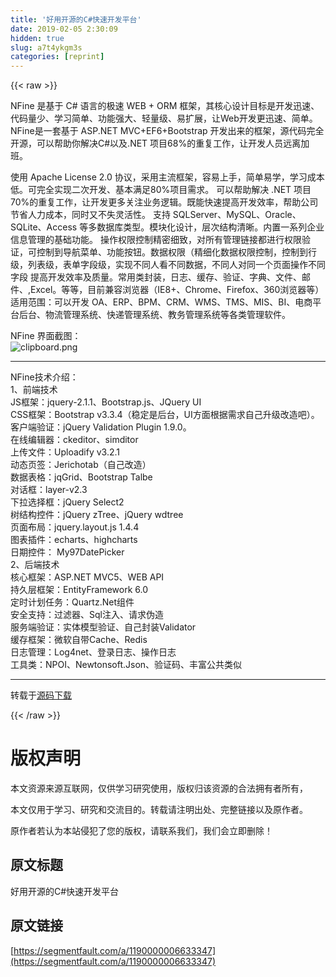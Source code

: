 ```yaml
---
title: '好用开源的C#快速开发平台' 
date: 2019-02-05 2:30:09
hidden: true
slug: a7t4ykgm3s
categories: [reprint]
---
```


{{< raw >}}

                    
<p>NFine 是基于 C# 语言的极速 WEB + ORM 框架，其核心设计目标是开发迅速、代码量少、学习简单、功能强大、轻量级、易扩展，让Web开发更迅速、简单。NFine是一套基于 ASP.NET MVC+EF6+Bootstrap 开发出来的框架，源代码完全开源，可以帮助你解决C#以及.NET 项目68%的重复工作，让开发人员远离加班。</p>
<p>使用 Apache License 2.0 协议，采用主流框架，容易上手，简单易学，学习成本低。可完全实现二次开发、基本满足80%项目需求。 可以帮助解决 .NET 项目70%的重复工作，让开发更多关注业务逻辑。既能快速提高开发效率，帮助公司节省人力成本，同时又不失灵活性。 支持 SQLServer、MySQL、Oracle、SQLite、Access 等多数据库类型。模块化设计，层次结构清晰。内置一系列企业信息管理的基础功能。 操作权限控制精密细致，对所有管理链接都进行权限验证，可控制到导航菜单、功能按钮。数据权限（精细化数据权限控制，控制到行级，列表级，表单字段级，实现不同人看不同数据，不同人对同一个页面操作不同字段 提高开发效率及质量。常用类封装，日志、缓存、验证、字典、文件、邮件、,Excel。等等，目前兼容浏览器（IE8+、Chrome、Firefox、360浏览器等） 适用范围：可以开发 OA、ERP、BPM、CRM、WMS、TMS、MIS、BI、电商平台后台、物流管理系统、快递管理系统、教务管理系统等各类管理软件。</p>
<p>NFine 界面截图：<br><span class="img-wrap"><img data-src="/img/bVBZM8" src="https://static.alili.tech/img/bVBZM8" alt="clipboard.png" title="clipboard.png" style="cursor: pointer; display: inline;"></span></p>
<hr>
<p>NFine技术介绍：<br>1、前端技术<br>JS框架：jquery-2.1.1、Bootstrap.js、JQuery UI<br>CSS框架：Bootstrap v3.3.4（稳定是后台，UI方面根据需求自己升级改造吧）。<br>客户端验证：jQuery Validation Plugin 1.9.0。<br>在线编辑器：ckeditor、simditor<br>上传文件：Uploadify v3.2.1<br>动态页签：Jerichotab（自己改造）<br>数据表格：jqGrid、Bootstrap Talbe<br>对话框：layer-v2.3<br>下拉选择框：jQuery Select2<br>树结构控件：jQuery zTree、jQuery wdtree<br>页面布局：jquery.layout.js 1.4.4<br>图表插件：echarts、highcharts<br>日期控件： My97DatePicker<br>2、后端技术<br>核心框架：ASP.NET MVC5、WEB API<br>持久层框架：EntityFramework 6.0<br>定时计划任务：Quartz.Net组件<br>安全支持：过滤器、Sql注入、请求伪造<br>服务端验证：实体模型验证、自己封装Validator<br>缓存框架：微软自带Cache、Redis<br>日志管理：Log4net、登录日志、操作日志<br>工具类：NPOI、Newtonsoft.Json、验证码、丰富公共类似</p>
<hr>
<p>转载于<a href="http://www.oschina.net/p/nfine" rel="nofollow noreferrer" target="_blank">源码下载</a></p>

                
{{< /raw >}}

# 版权声明
本文资源来源互联网，仅供学习研究使用，版权归该资源的合法拥有者所有，

本文仅用于学习、研究和交流目的。转载请注明出处、完整链接以及原作者。

原作者若认为本站侵犯了您的版权，请联系我们，我们会立即删除！

## 原文标题
好用开源的C#快速开发平台

## 原文链接
[https://segmentfault.com/a/1190000006633347](https://segmentfault.com/a/1190000006633347)

